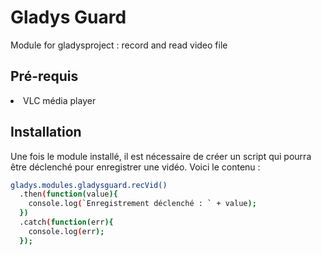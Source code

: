 Gladys Guard
============
Module for gladysproject : record and read video file

Pré-requis
----------
<li>VLC média player</li>

Installation
------------
Une fois le module installé, il est nécessaire de créer un script qui pourra être déclenché pour enregistrer une vidéo. Voici le contenu :
```bash
gladys.modules.gladysguard.recVid()
  .then(function(value){
    console.log(`Enregistrement déclenché : ` + value);
  })
  .catch(function(err){
    console.log(err);
  });
```

